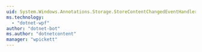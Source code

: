 ```yaml
---
uid: System.Windows.Annotations.Storage.StoreContentChangedEventHandler
ms.technology: 
  - "dotnet-wpf"
author: "dotnet-bot"
ms.author: "dotnetcontent"
manager: "wpickett"
---
```

